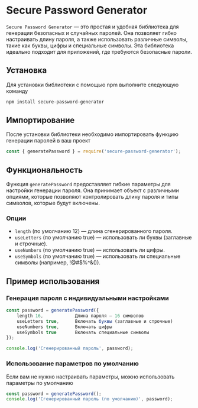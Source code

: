 

# Secure Password Generator

`Secure Password Generator` — это простая и удобная библиотека для генерации безопасных и случайных паролей. Она позволяет гибко настраивать длину пароля, а также использовать различные символы, такие как буквы, цифры и специальные символы. Эта библиотека идеально подходит для приложений, где требуются безопасные пароли.

## Установка

Для установки библиотеки с помощью npm выполните следующую команду

```bash
npm install secure-password-generator
```

## Импортирование

После установки библиотеки необходимо импортировать функцию генерации паролей в ваш проект

```javascript
const { generatePassword } = require('secure-password-generator');
```

## Функциональность

Функция `generatePassword` предоставляет гибкие параметры для настройки генерации пароля. Она принимает объект с различными опциями, которые позволяют контролировать длину пароля и типы символов, которые будут включены.

### Опции
- `length` (по умолчанию 12) — длина сгенерированного пароля.
- `useLetters` (по умолчанию true) — использовать ли буквы (заглавные и строчные).
- `useNumbers` (по умолчанию true) — использовать ли цифры.
- `useSymbols` (по умолчанию true) — использовать ли специальные символы (например, !@#$%^&()).

## Пример использования

### Генерация пароля с индивидуальными настройками

```javascript
const password = generatePassword({
    length 16,            Длина пароля — 16 символов
    useLetters true,      Включать буквы (заглавные и строчные)
    useNumbers true,      Включать цифры
    useSymbols true       Включать специальные символы
});

console.log('Сгенерированный пароль', password);
```

### Использование параметров по умолчанию

Если вам не нужно настраивать параметры, можно использовать параметры по умолчанию

```javascript
const password = generatePassword();
console.log('Сгенерированный пароль (по умолчанию)', password);
```
